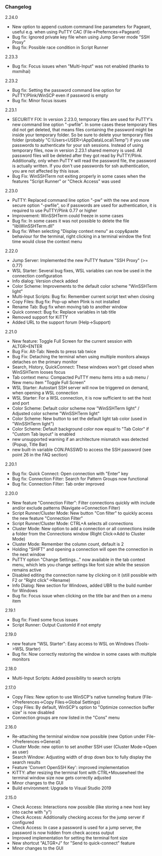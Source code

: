 ### Changelog
2.24.0
* New option to append custom command line parameters for Pageant, useful e.g. when using PuTTY CAC (File->Prefernces->Pageant)
* Bug fix: Ignored private key file when using Jump Server mode "SSH Proxy"
* Bug fix: Possible race condition in Script Runner

2.23.3
* Bug fix: Focus issues when "Multi-Input" was not enabled (thanks to mxmihai)

2.23.2
* Bug fix: Setting the password command line option for PuTTY/Plink/WinSCP even if password is empty
* Bug fix: Minor focus issues

2.23.1
* SECURITY FIX: In version 2.23.0, temporary files are used for PuTTY's new command line option "-pwfile". In some cases these temporary files did not get deleted, that means files containing the password might be inside your temporary folder. So be sure to delete your temporary files folder (probably "C:\Users\<USER>\AppData\Local\Temp\") if you use passwords to authenticate for your ssh sessions. Instead of using temporary files, now in version 2.23.1 shared memory is used. All password files will be deleted after they got read by PuTTY/Plink. Additionally, only when PuTTY will read the password file, the password is actually written. If you don't use passwords for ssh authentication, you are not affected by this issue.
* Bug Fix: WinSSHTerm not exiting properly in some cases when the features "Script Runner" or "Check Access" was used

2.23.0
* PuTTY: Replaced command line option "-pw" with the new and more secure option "-pwfile", so if passwords are used for authentication, it is required to use PuTTY/Plink 0.77 or higher
* Improvement: WinSSHTerm could freeze in some cases
* Bug fix: In some cases it was not possible to delete the file "lib\WinSSHTerm.dll"
* Bug fix: When selecting "Display context menu" as copy&paste behaviour for the terminal, right clicking in a terminal window the first time would close the context menu 

2.22.0
* Jump Server: Implemented the new PuTTY feature "SSH Proxy" (>= 0.77)
* WSL Starter: Several bug fixes, WSL variables can now be used in the connection configuration
* Info dialog: Version check added
* Color Scheme: Improvements to the default color scheme "WinSSHTerm light"
* Multi-Input Scripts: Bug fix: Remember current script text when closing
* Copy Files: Bug fix: Pop-up when Plink is not installed
* Rename Tab: Bug fix when moving tab to another window
* Quick connect: Bug fix: Replace variables in tab title
* Removed support for KiTTY
* Added URL to the support forum (Help->Support)

2.21.0
* New feature: Toggle Full Screen for the current session with ALTGR+ENTER
* Bug Fix: Alt-Tab: Needs to press tab twice
* Bug Fix: Detaching the terminal when using multiple monitors always detaches on the primary monitor
* Search, History, QuickConnect: These windows won't get closed when WinSSHTerm looses focus
* Tab context menu: Compacted PuTTY menu items into a sub menu / New menu item "Toggle Full Screen"
* WSL Starter: Autostart SSH server will now be triggered on demand, when opening a WSL connection
* WSL Starter: For a WSL connection, it is now sufficient to set the host and port
* Color Scheme: Default color scheme now "WinSSHTerm light" / Adjusted color scheme "WinSSHTerm light"
* Color Scheme: New button to set the default light tab color (used in "WinSSHTerm light")
* Color Scheme: Default background color now equal to "Tab Color" if "Custom Tab layout" is enabled
* new unsupported warning if an architecture mismatch was detected (Popup, Title Bar)
* new built-in variable CON.PASSWD to access the SSH password (see point 26 in the FAQ section)

2.20.1
* Bug fix: Quick Connect: Open connection with "Enter" key
* Bug fix: Connection Filter: Search for Pattern Groups now functional
* Bug fix: Connection Filter: Tab order improved

2.20.0
* New feature "Connection Filter": Filter connections quickly with include and/or exclude patterns (Navigate->Connection Filter)
* Script Runner/Cluster Mode: New button "Con filter" to quickly access the new feature "Connection Filter"
* Script Runner/Cluster Mode: CTRL+A selects all connections
* Cluster Mode: New option to add a connection or all connections inside a folder from the Connections window (Right Click->Add to Cluster Mode)
* Cluster Mode: Remember the column count, default is 2
* Holding "SHIFT" and opening a connection will open the connection in the next window
* PuTTY option "Change Settings..." now available in the tab context menu, which lets you change settings like font size while the session remains active
* Disabled editing the connection name by clicking on it (still possible with F2 or "Right click"->Rename)
* Info Dialog: New section for Windows, added UBR to the build number for Windows
* Bug fix: Focus issue when clicking on the title bar and then on a menu item

2.19.1
* Bug fix: Fixed some focus issues
* Script Runner: Output CustomId if not empty

2.19.0
* new feature "WSL Starter": Easy access to WSL on Windows (Tools->WSL Starter)
* Bug fix: Now correctly restoring the window in some cases with multiple monitors

2.18.0
* Multi-Input Scripts: Added possibility to search scripts

2.17.0
* Copy Files: New option to use WinSCP's native tunneling feature (File->Preferences->Copy Files->Global Settings)
* Copy Files: By default, WinSCP's option to "Optimize connection buffer size" is now disabled
* Connection groups are now listed in the "Cons" menu

2.16.0
* Re-attaching the terminal window now possible (new Option under File->Preferences->General)
* Cluster Mode: new option to set another SSH user (Cluster Mode->Open as user)
* Search Window: Adjusting width of drop down box to fully display the search results
* Feature 'Convert OpenSSH Key': improved implementation
* KiTTY: after resizing the terminal font with CTRL+Mousewheel the terminal window size now gets correctly adjusted
* Minor changes to the GUI
* Build environment: Upgrade to Visual Studio 2019

2.15.0
* Check Access: Interactions now possible (like storing a new host key into cache with "y")
* Check Access: Additionally checking access for the jump server if configured
* Check Access: In case a password is used for a jump server, the password is now hidden from check access output
* Improved implementation for setting the terminal font size
* New shortcut "ALTGR+J" for "Send to quick-connect" feature
* Minor changes to the GUI
